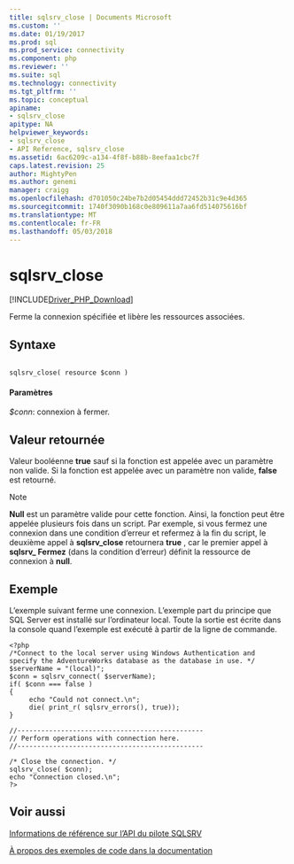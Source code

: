```yaml
---
title: sqlsrv_close | Documents Microsoft
ms.custom: ''
ms.date: 01/19/2017
ms.prod: sql
ms.prod_service: connectivity
ms.component: php
ms.reviewer: ''
ms.suite: sql
ms.technology: connectivity
ms.tgt_pltfrm: ''
ms.topic: conceptual
apiname:
- sqlsrv_close
apitype: NA
helpviewer_keywords:
- sqlsrv_close
- API Reference, sqlsrv_close
ms.assetid: 6ac6209c-a134-4f8f-b88b-8eefaa1cbc7f
caps.latest.revision: 25
author: MightyPen
ms.author: genemi
manager: craigg
ms.openlocfilehash: d701050c24be7b2d05454ddd72452b31c9e4d365
ms.sourcegitcommit: 1740f3090b168c0e809611a7aa6fd514075616bf
ms.translationtype: MT
ms.contentlocale: fr-FR
ms.lasthandoff: 05/03/2018
---
```

# <a name="sqlsrvclose"></a>sqlsrv_close
[!INCLUDE[Driver_PHP_Download](../../includes/driver_php_download.md)]

Ferme la connexion spécifiée et libère les ressources associées.  
  
## <a name="syntax"></a>Syntaxe  
  
```  
  
sqlsrv_close( resource $conn )  
```  
  
#### <a name="parameters"></a>Paramètres  
*$conn*: connexion à fermer.  
  
## <a name="return-value"></a>Valeur retournée  
Valeur booléenne **true** sauf si la fonction est appelée avec un paramètre non valide. Si la fonction est appelée avec un paramètre non valide, **false** est retourné.  
  
> [!NOTE]  
> **Null** est un paramètre valide pour cette fonction. Ainsi, la fonction peut être appelée plusieurs fois dans un script. Par exemple, si vous fermez une connexion dans une condition d’erreur et refermez à la fin du script, le deuxième appel à **sqlsrv_close** retournera **true** , car le premier appel à **sqlsrv_ Fermez** (dans la condition d’erreur) définit la ressource de connexion à **null**.  
  
## <a name="example"></a>Exemple  
L’exemple suivant ferme une connexion. L’exemple part du principe que SQL Server est installé sur l’ordinateur local. Toute la sortie est écrite dans la console quand l’exemple est exécuté à partir de la ligne de commande.  
  
```  
<?php  
/*Connect to the local server using Windows Authentication and   
specify the AdventureWorks database as the database in use. */  
$serverName = "(local)";  
$conn = sqlsrv_connect( $serverName);  
if( $conn === false )  
{  
     echo "Could not connect.\n";  
     die( print_r( sqlsrv_errors(), true));  
}  
  
//-----------------------------------------------  
// Perform operations with connection here.  
//-----------------------------------------------  
  
/* Close the connection. */  
sqlsrv_close( $conn);  
echo "Connection closed.\n";  
?>  
```  
  
## <a name="see-also"></a>Voir aussi  
[Informations de référence sur l’API du pilote SQLSRV](../../connect/php/sqlsrv-driver-api-reference.md)

[À propos des exemples de code dans la documentation](../../connect/php/about-code-examples-in-the-documentation.md)  
  
